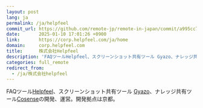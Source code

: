```yaml
---
layout: post
lang: ja
permalink: /ja/helpfeel
commit_url: https://github.com/remote-jp/remote-in-japan/commit/a995cc758851b0ba2f348d752b1a851be5e2ae0a
date:       2025-01-10 17:01:26 +0900
link:       https://corp.helpfeel.com/ja/home
domain:     corp.helpfeel.com
title:      株式会社Helpfeel
description: 'FAQツールHelpfeel、スクリーンショット共有ツール Gyazo、ナレッジ共有ツールCosenseの開発、運営。開発拠点は京都。'
categories: full_remote
redirect_from:
  - /ja/株式会社helpfeel
---
```


<p>FAQツール<a href="https://www.helpfeel.com/lp">Helpfeel</a>、スクリーンショット共有ツール <a href="https://gyazo.com/">Gyazo</a>、ナレッジ共有ツール<a href="https://cosen.se/product">Cosense</a>の開発、運営。開発拠点は京都。</p>

